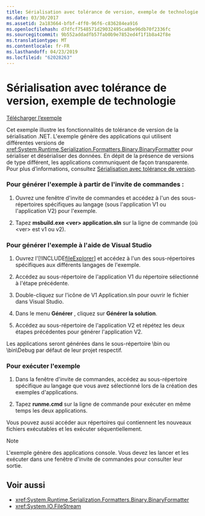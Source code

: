 ```yaml
---
title: Sérialisation avec tolérance de version, exemple de technologie
ms.date: 03/30/2017
ms.assetid: 2a183664-bfbf-4ff0-96f6-c836284ea916
ms.openlocfilehash: d7dfcf7548571d29032495ca8be96db70f2336fc
ms.sourcegitcommit: 9b552addadfb57fab0b9e7852ed4f1f1b8a42f8e
ms.translationtype: MT
ms.contentlocale: fr-FR
ms.lasthandoff: 04/23/2019
ms.locfileid: "62028263"
---
```

# <a name="version-tolerant-serialization-technology-sample"></a>Sérialisation avec tolérance de version, exemple de technologie
[Télécharger l’exemple](https://download.microsoft.com/download/4/7/B/47B2164C-E780-4B10-8DE4-2CB5B886E0A6/Technologies/Serialization/Runtime%20Serialization/VTS.zip.exe)  
  
 Cet exemple illustre les fonctionnalités de tolérance de version de la sérialisation .NET. L'exemple génère des applications qui utilisent différentes versions de <xref:System.Runtime.Serialization.Formatters.Binary.BinaryFormatter> pour sérialiser et désérialiser des données. En dépit de la présence de versions de type différent, les applications communiquent de façon transparente. Pour plus d’informations, consultez [Sérialisation avec tolérance de version](../../../docs/standard/serialization/version-tolerant-serialization.md).  
  
### <a name="to-build-the-sample-using-the-command-prompt"></a>Pour générer l'exemple à partir de l'invite de commandes :  
  
1. Ouvrez une fenêtre d'invite de commandes et accédez à l'un des sous-répertoires spécifiques au langage (sous l'application V1 ou l'application V2) pour l'exemple.  
  
2. Tapez **msbuild.exe \<ver> application.sln** sur la ligne de commande (où \<ver> est v1 ou v2).  
  
### <a name="to-build-the-sample-using-visual-studio"></a>Pour générer l'exemple à l'aide de Visual Studio  
  
1. Ouvrez l'[!INCLUDE[fileExplorer](../../../includes/fileexplorer-md.md)] et accédez à l'un des sous-répertoires spécifiques aux différents langages de l'exemple.  
  
2. Accédez au sous-répertoire de l'application V1 du répertoire sélectionné à l'étape précédente.  
  
3. Double-cliquez sur l'icône de V1 Application.sln pour ouvrir le fichier dans Visual Studio.  
  
4. Dans le menu **Générer** , cliquez sur **Générer la solution**.  
  
5. Accédez au sous-répertoire de l'application V2 et répétez les deux étapes précédentes pour générer l'application V2.  
  
 Les applications seront générées dans le sous-répertoire \bin ou \bin\Debug par défaut de leur projet respectif.  
  
### <a name="to-run-the-sample"></a>Pour exécuter l'exemple  
  
1. Dans la fenêtre d'invite de commandes, accédez au sous-répertoire spécifique au langage que vous avez sélectionné lors de la création des exemples d'applications.  
  
2. Tapez **runme.cmd** sur la ligne de commande pour exécuter en même temps les deux applications.  
  
 Vous pouvez aussi accéder aux répertoires qui contiennent les nouveaux fichiers exécutables et les exécuter séquentiellement.  
  
> [!NOTE]
>  L'exemple génère des applications console. Vous devez les lancer et les exécuter dans une fenêtre d'invite de commandes pour consulter leur sortie.  
  
## <a name="see-also"></a>Voir aussi

- <xref:System.Runtime.Serialization.Formatters.Binary.BinaryFormatter>
- <xref:System.IO.FileStream>
